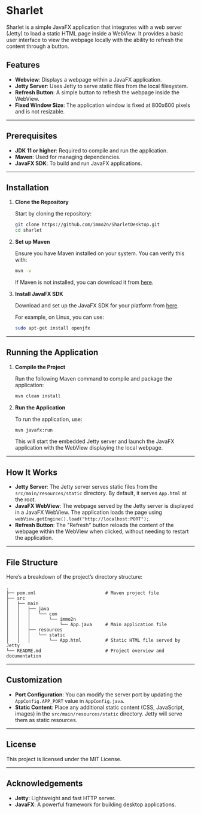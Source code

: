 
# Sharlet

Sharlet is a simple JavaFX application that integrates with a web server (Jetty) to load a static HTML page inside a WebView. It provides a basic user interface to view the webpage locally with the ability to refresh the content through a button.

## Features

- **Webview**: Displays a webpage within a JavaFX application.
- **Jetty Server**: Uses Jetty to serve static files from the local filesystem.
- **Refresh Button**: A simple button to refresh the webpage inside the WebView.
- **Fixed Window Size**: The application window is fixed at 800x600 pixels and is not resizable.

---

## Prerequisites

- **JDK 11 or higher**: Required to compile and run the application.
- **Maven**: Used for managing dependencies.
- **JavaFX SDK**: To build and run JavaFX applications.

---

## Installation

1. **Clone the Repository**

   Start by cloning the repository:

   ```bash
   git clone https://github.com/immo2n/SharletDesktop.git
   cd sharlet
   ```

2. **Set up Maven**

   Ensure you have Maven installed on your system. You can verify this with:

   ```bash
   mvn -v
   ```

   If Maven is not installed, you can download it from [here](https://maven.apache.org/download.cgi).

3. **Install JavaFX SDK**

   Download and set up the JavaFX SDK for your platform from [here](https://openjfx.io/).

   For example, on Linux, you can use:

   ```bash
   sudo apt-get install openjfx
   ```

---

## Running the Application

1. **Compile the Project**

   Run the following Maven command to compile and package the application:

   ```bash
   mvn clean install
   ```

2. **Run the Application**

   To run the application, use:

   ```bash
   mvn javafx:run
   ```

   This will start the embedded Jetty server and launch the JavaFX application with the WebView displaying the local webpage.

---

## How It Works

- **Jetty Server**: The Jetty server serves static files from the `src/main/resources/static` directory. By default, it serves `App.html` at the root.
- **JavaFX WebView**: The webpage served by the Jetty server is displayed in a JavaFX WebView. The application loads the page using `webView.getEngine().load("http://localhost:PORT");`.
- **Refresh Button**: The "Refresh" button reloads the content of the webpage within the WebView when clicked, without needing to restart the application.

---

## File Structure

Here’s a breakdown of the project’s directory structure:

```plaintext
.
├── pom.xml                          # Maven project file
├── src
│   ├── main
│   │   ├── java
│   │   │   └── com
│   │   │       └── immo2n
│   │   │           └── App.java     # Main application file
│   │   ├── resources
│   │   │   └── static
│   │   │       └── App.html         # Static HTML file served by Jetty
└── README.md                        # Project overview and documentation
```

---

## Customization

- **Port Configuration**: You can modify the server port by updating the `AppConfig.APP_PORT` value in `AppConfig.java`.
- **Static Content**: Place any additional static content (CSS, JavaScript, images) in the `src/main/resources/static` directory. Jetty will serve them as static resources.

---

## License

This project is licensed under the MIT License.

---

## Acknowledgements

- **Jetty**: Lightweight and fast HTTP server.
- **JavaFX**: A powerful framework for building desktop applications.
